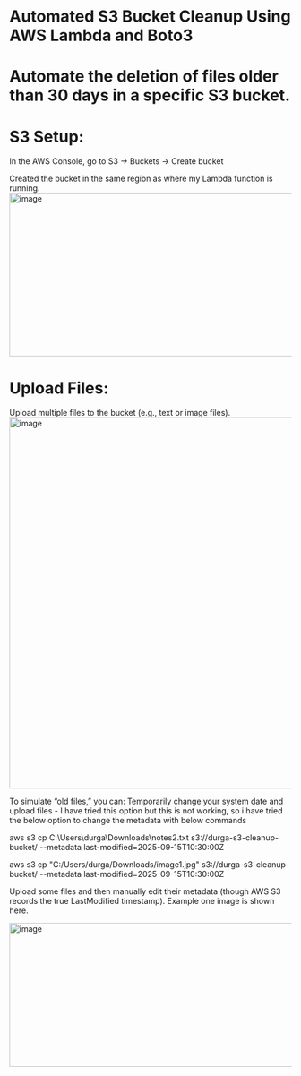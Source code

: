 # Automated S3 Bucket Cleanup Using AWS Lambda and Boto3

# Automate the deletion of files older than 30 days in a specific S3 bucket.

# S3 Setup:
In the AWS Console, go to S3 → Buckets → Create bucket

Created the bucket in the same region as where my Lambda function is running.
<img width="777" height="292" alt="image" src="https://github.com/user-attachments/assets/f4dfeb54-42d5-4b96-96e7-86df1becda52" />

# Upload Files:
Upload multiple files to the bucket (e.g., text or image files).
<img width="1242" height="663" alt="image" src="https://github.com/user-attachments/assets/2394eca3-9c72-4e2a-8bae-34c21d55e5f2" />

To simulate “old files,” you can:
Temporarily change your system date and upload files -  I have tried this option but this is not working, so i have tried the below option to change the metadata with below commands

aws s3 cp C:\Users\durga\Downloads\notes2.txt s3://durga-s3-cleanup-bucket/ --metadata last-modified=2025-09-15T10:30:00Z

aws s3 cp "C:/Users/durga/Downloads/image1.jpg" s3://durga-s3-cleanup-bucket/ --metadata last-modified=2025-09-15T10:30:00Z

Upload some files and then manually edit their metadata (though AWS S3 records the true LastModified timestamp). Example one image is shown here.

<img width="1375" height="257" alt="image" src="https://github.com/user-attachments/assets/23c23918-925a-402f-ba09-90dd9895a046" />

